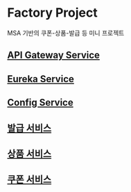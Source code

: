# Factory Project
MSA 기반의 쿠폰-상품-발급 등 미니 프로젝트

## [API Gateway Service](https://github.com/factory-msa/factory-api-gateway)

## [Eureka Service](https://github.com/factory-msa/factory-eureka)

## [Config Service](https://github.com/factory-msa/factory-config)

## [발급 서비스](https://github.com/factory-msa/factory-issuance)

## [상품 서비스](https://github.com/factory-msa/factory-product)

## [쿠폰 서비스](https://github.com/factory-msa/factory-coupon)
